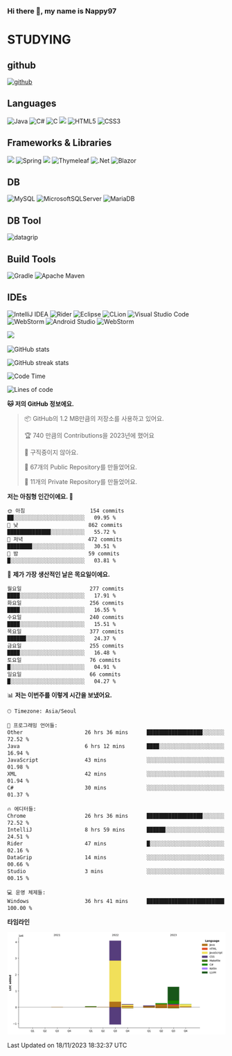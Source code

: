 ### Hi there 👋, my name is Nappy97

# STUDYING
## github
[<img src='https://cdn.jsdelivr.net/npm/simple-icons@3.0.1/icons/github.svg' alt='github' height='40'>](https://github.com/Nappy97)  

## Languages
![Java](https://img.shields.io/badge/java-%23ED8B00.svg?style=for-the-badge&logo=openjdk&logoColor=white) ![C#](https://img.shields.io/badge/c%23-%23239120.svg?style=for-the-badge&logo=c-sharp&logoColor=white) ![C](https://img.shields.io/badge/c-%2300599C.svg?style=for-the-badge&logo=c&logoColor=white) <img src="https://img.shields.io/badge/javascript-F7DF1E?style=for-the-badge&logo=javascript&logoColor=black"> ![HTML5](https://img.shields.io/badge/html5-%23E34F26.svg?style=for-the-badge&logo=html5&logoColor=white) ![CSS3](https://img.shields.io/badge/css3-%231572B6.svg?style=for-the-badge&logo=css3&logoColor=white)

## Frameworks & Libraries
<img src="https://img.shields.io/badge/bootstrap-7952B3?style=for-the-badge&logo=bootstrap&logoColor=white"> ![Spring](https://img.shields.io/badge/spring-%236DB33F.svg?style=for-the-badge&logo=spring&logoColor=white) <img src="https://img.shields.io/badge/jQuery-0769AD?style=for-the-badge&logo=jquery&logoColor=white"> ![Thymeleaf](https://img.shields.io/badge/Thymeleaf-%23005C0F.svg?style=for-the-badge&logo=Thymeleaf&logoColor=white) ![.Net](https://img.shields.io/badge/.NET-5C2D91?style=for-the-badge&logo=.net&logoColor=white) ![Blazor](https://img.shields.io/badge/blazor-%235C2D91.svg?style=for-the-badge&logo=blazor&logoColor=white)

## DB
![MySQL](https://img.shields.io/badge/mysql-%2300f.svg?style=for-the-badge&logo=mysql&logoColor=white) ![MicrosoftSQLServer](https://img.shields.io/badge/Microsoft%20SQL%20Server-CC2927?style=for-the-badge&logo=microsoft%20sql%20server&logoColor=white) ![MariaDB](https://img.shields.io/badge/MariaDB-003545?style=for-the-badge&logo=mariadb&logoColor=white)

## DB Tool
![datagrip](https://img.shields.io/badge/datagrip-9681EB?style=flat&logo=datagrip)

## Build Tools
![Gradle](https://img.shields.io/badge/Gradle-02303A.svg?style=for-the-badge&logo=Gradle&logoColor=white) ![Apache Maven](https://img.shields.io/badge/Apache%20Maven-C71A36?style=for-the-badge&logo=Apache%20Maven&logoColor=white)

## IDEs
![IntelliJ IDEA](https://img.shields.io/badge/IntelliJIDEA-000000.svg?style=for-the-badge&logo=intellij-idea&logoColor=white) ![Rider](https://img.shields.io/badge/Rider-000000.svg?style=for-the-badge&logo=Rider&logoColor=white&color=black&labelColor=crimson) ![Eclipse](https://img.shields.io/badge/Eclipse-FE7A16.svg?style=for-the-badge&logo=Eclipse&logoColor=white) ![CLion](https://img.shields.io/badge/CLion-black?style=for-the-badge&logo=clion&logoColor=white) ![Visual Studio Code](https://img.shields.io/badge/Visual%20Studio%20Code-0078d7.svg?style=for-the-badge&logo=visual-studio-code&logoColor=white) ![WebStorm](https://img.shields.io/badge/webstorm-143?style=for-the-badge&logo=webstorm&logoColor=white&color=black) ![Android Studio](https://img.shields.io/badge/Android%20Studio-3DDC84.svg?style=for-the-badge&logo=android-studio&logoColor=white) ![WebStorm](https://img.shields.io/badge/webstorm-143?style=for-the-badge&logo=webstorm&logoColor=white&color=black)

<div>
  <img  src="https://github-readme-stats.vercel.app/api/top-langs/?username=Nappy97&langs_count=8&exclude_repo=Example-deep-learning-from-scratch&layout=compact&line_height=24&hide_border=true&title_color=d88e82&card_width=280">
<div>
  
![GitHub stats](https://github-readme-stats.vercel.app/api?username=Nappy97&show_icons=true)  

![GitHub streak stats](https://github-readme-streak-stats.herokuapp.com/?user=Nappy97)  

<!--START_SECTION:waka-->
![Code Time](http://img.shields.io/badge/Code%20Time-1%2C041%20hrs%2053%20mins-blue)

![Lines of code](https://img.shields.io/badge/%EC%A0%80%EB%8A%94%20%EC%97%AC%ED%83%9C%EA%B9%8C%EC%A7%80%20-6.1%20million%20%EC%A4%84%EC%9D%98%20%EC%BD%94%EB%93%9C%EB%A5%BC%20%EC%9E%91%EC%84%B1%ED%96%88%EC%96%B4%EC%9A%94.-blue)

**🐱 저의 GitHub 정보에요.** 

> 📦 GitHub의 1.2 MB만큼의 저장소를 사용하고 있어요. 
 > 
> 🏆 740 만큼의 Contributions을 2023년에 했어요
 > 
> 🚫 구직중이지 않아요.
 > 
> 📜 67개의 Public Repository를 만들었어요. 
 > 
> 🔑 11개의 Private Repository를 만들었어요. 
 > 
**저는 아침형 인간이에요. 🐤** 

```text
🌞 아침                     154 commits         ██░░░░░░░░░░░░░░░░░░░░░░░   09.95 % 
🌆 낮　                     862 commits         ██████████████░░░░░░░░░░░   55.72 % 
🌃 저녁                     472 commits         ████████░░░░░░░░░░░░░░░░░   30.51 % 
🌙 밤　                     59 commits          █░░░░░░░░░░░░░░░░░░░░░░░░   03.81 % 
```
📅 **제가 가장 생산적인 날은 목요일이에요.** 

```text
월요일                      277 commits         ████░░░░░░░░░░░░░░░░░░░░░   17.91 % 
화요일                      256 commits         ████░░░░░░░░░░░░░░░░░░░░░   16.55 % 
수요일                      240 commits         ████░░░░░░░░░░░░░░░░░░░░░   15.51 % 
목요일                      377 commits         ██████░░░░░░░░░░░░░░░░░░░   24.37 % 
금요일                      255 commits         ████░░░░░░░░░░░░░░░░░░░░░   16.48 % 
토요일                      76 commits          █░░░░░░░░░░░░░░░░░░░░░░░░   04.91 % 
일요일                      66 commits          █░░░░░░░░░░░░░░░░░░░░░░░░   04.27 % 
```


📊 **저는 이번주를 이렇게 시간을 보냈어요.** 

```text
🕑︎ Timezone: Asia/Seoul

💬 프로그래밍 언어들: 
Other                    26 hrs 36 mins      ██████████████████░░░░░░░   72.52 % 
Java                     6 hrs 12 mins       ████░░░░░░░░░░░░░░░░░░░░░   16.94 % 
JavaScript               43 mins             ░░░░░░░░░░░░░░░░░░░░░░░░░   01.98 % 
XML                      42 mins             ░░░░░░░░░░░░░░░░░░░░░░░░░   01.94 % 
C#                       30 mins             ░░░░░░░░░░░░░░░░░░░░░░░░░   01.37 % 

🔥 에디터들: 
Chrome                   26 hrs 36 mins      ██████████████████░░░░░░░   72.52 % 
IntelliJ                 8 hrs 59 mins       ██████░░░░░░░░░░░░░░░░░░░   24.51 % 
Rider                    47 mins             █░░░░░░░░░░░░░░░░░░░░░░░░   02.16 % 
DataGrip                 14 mins             ░░░░░░░░░░░░░░░░░░░░░░░░░   00.66 % 
Studio                   3 mins              ░░░░░░░░░░░░░░░░░░░░░░░░░   00.15 % 

💻 운영 체제들: 
Windows                  36 hrs 41 mins      █████████████████████████   100.00 % 
```

**타임라인**

![Lines of Code chart](https://raw.githubusercontent.com/Nappy97/Nappy97/main/assets/bar_graph.png)


 Last Updated on 18/11/2023 18:32:37 UTC
<!--END_SECTION:waka-->
